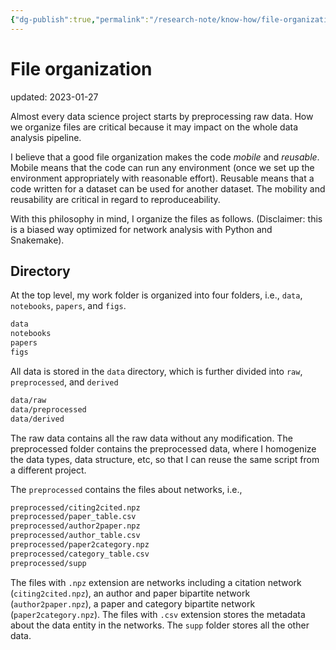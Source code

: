 ```yaml
---
{"dg-publish":true,"permalink":"/research-note/know-how/file-organization/","dgPassFrontmatter":true}
---
```



# File organization
updated: 2023-01-27

Almost every data science project starts by preprocessing raw data. How we organize files are critical because it may impact on the whole data analysis pipeline. 

I believe that a good file organization makes the code *mobile* and *reusable*. Mobile means that the code can run any environment (once we set up the environment appropriately with reasonable effort). Reusable means that a code written for a dataset can be used for another dataset. The mobility and reusability are critical in regard to reproduceability. 

With this philosophy in mind, I organize the files as follows.  (Disclaimer: this is a biased way optimized for network analysis with Python and Snakemake).


## Directory

At the top level, my work folder is organized into four folders, i.e., `data`, `notebooks`, `papers`, and `figs`. 

```bash
data
notebooks
papers
figs
```

All data is stored in the `data` directory, which is further divided into `raw`, `preprocessed`, and `derived`
```bash
data/raw
data/preprocessed
data/derived
```
The raw data contains all the raw data without any modification. The preprocessed folder contains the preprocessed data, where I homogenize the data types, data structure, etc, so that I can reuse the same script from a different project. 

The `preprocessed` contains the files about networks, i.e., 
```bash
preprocessed/citing2cited.npz
preprocessed/paper_table.csv
preprocessed/author2paper.npz
preprocessed/author_table.csv
preprocessed/paper2category.npz
preprocessed/category_table.csv
preprocessed/supp
```
The files with `.npz` extension are networks including a citation network (`citing2cited.npz`), an author and paper bipartite network (`author2paper.npz`), a paper and category bipartite network (`paper2category.npz`). The files with `.csv` extension stores the metadata about the data entity in the networks. The `supp` folder stores all the other data. 